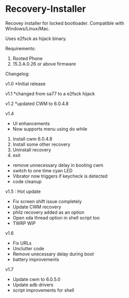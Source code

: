 Recovery-Installer
==================

Recovey installer for locked bootloader. Compatible with Windows/Linux/Mac.

Uses e2fsck as hijack binary.

Requirements:
1. Rooted Phone
2. 15.3.A.0.26 or above firmware

Changelog:

v1.0
*Initial release

v1.1
*changed from sa77 to a e2fsck hijack

v1.2
*updated CWM to 6.0.4.8

v1.4
* UI enhancements
* Now supports menu using do while
1. Install cwm 6.0.4.8
2. Install some other recovery
3. Uninstall recovery
4. exit
* remove unnecessary delay in booting cwm
* switch to one time cyan LED
* Vibrator now triggers if keycheck is detected
* code cleanup

v1.5 : Hot update
* Fix screen shift issue completely
* Update CWM recovery
* philz recovery added as an option
* Open xda thread option in shell script too
* TWRP WIP

v1.6 
* Fix URLs
* Unclutter code
* Remove unecessary delay during boot
* battery improvements

v1.7
* Update cwm to 6.0.5.0
* Update adb drivers
* script improvements for shell 
